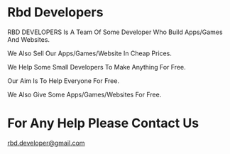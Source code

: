 # Rbd Developers

RBD DEVELOPERS Is A Team Of Some Developer Who Build Apps/Games And Websites.

We Also Sell Our Apps/Games/Website In Cheap Prices.

We Help Some Small Developers To Make Anything For Free.

Our Aim Is To Help Everyone For Free.

We Also Give Some Apps/Games/Websites For Free.


# For Any Help Please Contact Us

rbd.developer@gmail.com
